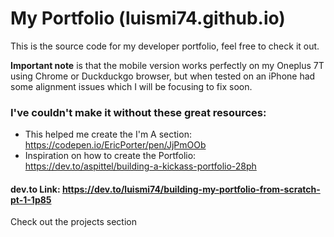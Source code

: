 # My Portfolio (luismi74.github.io)

This is the source code for my developer portfolio, feel free to check it out.

**Important note** is that the mobile version works perfectly on my Oneplus 7T using Chrome or Duckduckgo browser, but when tested on an iPhone had some alignment issues which I will be focusing to fix soon.

### I've couldn't make it without these great resources:

* This helped me create the I'm A section: https://codepen.io/EricPorter/pen/JjPmOOb 
* Inspiration on how to create the Portfolio: https://dev.to/aspittel/building-a-kickass-portfolio-28ph

#### dev.to Link: https://dev.to/luismi74/building-my-portfolio-from-scratch-pt-1-1p85

Check out the projects section